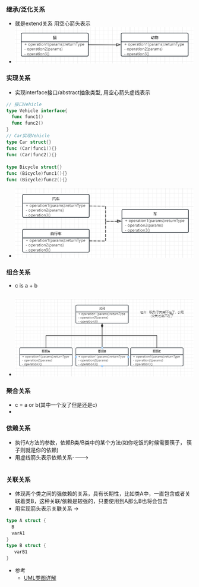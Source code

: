 ### 继承/泛化关系

- 就是extend关系  用空心箭头表示
- ![image-20230208231706461](../assets/image-20230208231706461.png)

### 实现关系

- 实现interface接口/abstract抽象类型, 用空心箭头虚线表示

```go
// 接口Vehicle
type Vehicle interface{
  func func1()
  func func2()
}
// Car实现Vehicle
type Car struct{}
func (Car)func1(){}
func (Car)func2(){}

type Bicycle struct{}
func (Bicycle)func1(){}
func (Bicycle)func2(){}
```

- ![image-20230208232043532](../assets/image-20230208232043532.png)

### 组合关系

- c is a + b

```go
```



- ![image-20230208233055158](../assets/image-20230208233055158.png)

### 聚合关系

- c = a or b(其中一个没了但是还是c)
- 

### 依赖关系

- 执行A方法的参数，依赖B类/B类中的某个方法(如你吃饭的时候需要筷子， 筷子则就是你的依赖)
- 用虚线箭头表示依赖关系---->

```go

```



### 关联关系

- 体现两个类之间的强依赖的关系，具有长期性，比如类A中，一直包含或者关联着类B，这种关联/依赖是较强的，只要使用到A那么B也将会包含
- 用实现箭头表示关联关系 ->

```go
type A struct {
  B
  varA1
}
type B struct {
   varB1
}
```



- 参考
  - [UML类图详解](https://juejin.cn/post/6844903893327937550#heading-4)